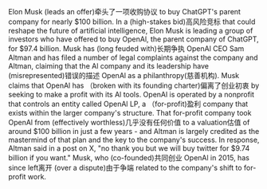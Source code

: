 Elon Musk (leads an offer)牵头了一项收购协议 to buy ChatGPT's parent company for nearly $100 billion.
In a (high-stakes bid)高风险竞标 that could reshape the future of artificial intelligence, Elon Musk is leading a group of investors who have offered to buy OpenAl, the parent company of ChatGPT, for $97.4 billion.
Musk has (long feuded with)长期争执 OpenAl CEO Sam Altman and has filed a number of legal complaints against the company and Altman, claiming that the Al company and its leadership have (misrepresented)错误的描述 OpenAl as a philanthropy(慈善机构).
Musk claims that OpenAl has （broken with its founding charter)偏离了创业初衷 by seeking to make a profit with its Al tools.
OpenAl is operated by a nonprofit that controls an entity called OpenAl LP, a （for-profit)盈利 company that exists within the larger company's structure.
That for-profit company took OpenAl from (effectively worthless)几乎没有任何价值 to a valuation估值 of around $100 billion in just a few years - and Altman is largely credited as the mastermind of that plan and the key to the company's success.
In response, Altman said in a post on X, "no thank you but we will buy twitter for $9.74 billion if you want." Musk, who (co-founded)共同创业 OpenAl in 2015, has since left离开 (over a dispute)由于争端 related to the company's shift to for-profit work.
